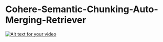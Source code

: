 # Cohere-Semantic-Chunking-Auto-Merging-Retriever

[![Alt text for your video](![image](/Imgs/img)
)](https://youtu.be/XlpT5FCNhEc)
